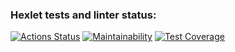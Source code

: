 ### Hexlet tests and linter status:
[![Actions Status](https://github.com/egolgovskikh/java-project-72/actions/workflows/hexlet-check.yml/badge.svg)](https://github.com/egolgovskikh/java-project-72/actions)
[![Maintainability](https://api.codeclimate.com/v1/badges/86f60ff0ff60c9829e4d/maintainability)](https://codeclimate.com/github/egolgovskikh/java-project-72/maintainability)
[![Test Coverage](https://api.codeclimate.com/v1/badges/86f60ff0ff60c9829e4d/test_coverage)](https://codeclimate.com/github/egolgovskikh/java-project-72/test_coverage)
